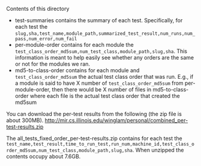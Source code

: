 Contents of this directory
- test-summaries contains the summary of each test. Specifically, for each test the `slug,sha,test_name,module_path,summarized_test_result,num_runs,num_pass,num_error,num_fail`
- per-module-order contains for each module the `test_class_order_md5sum,num_test_class,module_path,slug,sha`. This information is meant to help easily see whether any orders are the same or not for the modules we ran.
- md5-to-class-order contains for each module and `test_class_order_md5sum` the actual test class order that was run. E.g., if a module is said to have X number of `test_class_order_md5sum` from per-module-order, then there would be X number of files in md5-to-class-order where each file is the actual test class order that created the md5sum

You can download the per-test results from the following (the zip file is about 300MB).
http://mir.cs.illinois.edu/winglam/personal/combined_per-test-results.zip

The all_tests_fixed_order_per-test-results.zip contains for each test the `test_name,test_result,time_to_run_test,run_num,machine_id,test_class_order_md5sum,num_test_class,module_path,slug,sha`. When unzipped the contents occupy about 7.6GB.
